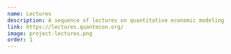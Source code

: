 ```yaml
---
name: Lectures
description: A sequence of lectures on quantitative economic modeling
link: https://lectures.quantecon.org/
image: project-lectures.png
order: 1
---
```

